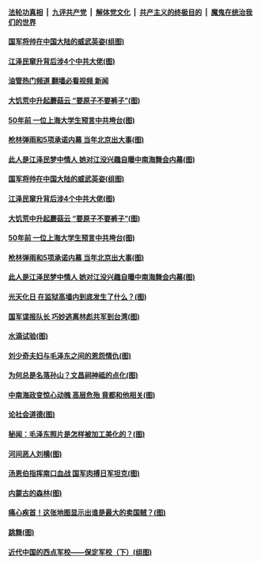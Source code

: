 ####  [法轮功真相](../../../../basic/blob/master/README.md?t=09271901) &nbsp;|&nbsp; [九评共产党](../../../../9ping.md/blob/master/README.md?t=09271901) &nbsp;|&nbsp; [解体党文化](../../../../jtdwh.md/blob/master/README.md?t=09271901)  &nbsp;|&nbsp; [共产主义的终极目的](../../../../gczydzjmd.md/blob/master/README.md?t=09271901) &nbsp;|&nbsp; [魔鬼在统治我们的世界](../../../../mgztzwmdsj.md/blob/master/README.md?t=09271901) 

#### [国军将帅在中国大陆的威武英姿(组图)](../pages/p6/1017636.md?t=09271901) 

#### [江泽民窜升背后涉4个中共大佬(图)](../pages/p6/1017520.md?t=09271901) 

#### [油管热门频道 翻墙必看视频 新闻](http://136.244.67.144:81/youtube.html?09271901)

#### [大饥荒中升起蘑菇云 “要原子不要裤子”(图)](../pages/p6/1017628.md?t=09271901) 

#### [50年前 一位上海大学生预言中共垮台(图)](../pages/p6/1017540.md?t=09271901) 

#### [枪林弹雨和5项承诺内幕 当年北京出大事(图)](../pages/p6/1017530.md?t=09271901) 

#### [此人是江泽民梦中情人 她对江没兴趣自曝中南海舞会内幕(图)](../pages/p6/1017523.md?t=09271901) 

#### [国军将帅在中国大陆的威武英姿(组图)](../pages/p6/1017636.md?t=09271901) 

#### [江泽民窜升背后涉4个中共大佬(图)](../pages/p6/1017520.md?t=09271901) 

#### [大饥荒中升起蘑菇云 “要原子不要裤子”(图)](../pages/p6/1017628.md?t=09271901) 

#### [50年前 一位上海大学生预言中共垮台(图)](../pages/p6/1017540.md?t=09271901) 

#### [枪林弹雨和5项承诺内幕 当年北京出大事(图)](../pages/p6/1017530.md?t=09271901) 

#### [此人是江泽民梦中情人 她对江没兴趣自曝中南海舞会内幕(图)](../pages/p6/1017523.md?t=09271901) 

#### [光天化日 在监狱高墙内到底发生了什么？(图)](../pages/p6/1017541.md?t=09271901) 

#### [国军谍报队长 巧妙逃离林彪共军到台湾(图)](../pages/p6/1017480.md?t=09271901) 

#### [水滴试验(图)](../pages/p6/1017526.md?t=09271901) 

#### [刘少奇夫妇与毛泽东之间的恩怨情仇(图)](../pages/p6/1017359.md?t=09271901) 

#### [为何总是名落孙山？文昌祠神祗的点化(图)](../pages/p6/1017478.md?t=09271901) 

#### [中南海政变惊心动魄 高层危殆 竟都和他相关(图)](../pages/p6/1017448.md?t=09271901) 

#### [论社会道德(图)](../pages/p6/1017409.md?t=09271901) 

#### [秘闻：毛泽东照片是怎样被加工美化的？(图)](../pages/p6/1017414.md?t=09271901) 

#### [河间恶人刘横(图)](../pages/p6/1017397.md?t=09271901) 

#### [汤恩伯指挥南口血战 国军肉搏日军坦克(图)](../pages/p6/1017313.md?t=09271901) 

#### [内蒙古的森林(图)](../pages/p6/1017372.md?t=09271901) 

#### [痛心疾首！这张地图显示出谁是最大的卖国贼？(图)](../pages/p6/1016762.md?t=09271901) 

#### [跳舞(图)](../pages/p6/1017156.md?t=09271901) 

#### [近代中国的西点军校——保定军校（下）(组图)](../pages/p6/1017231.md?t=09271901) 

<img src='http://gfw-breaker.win/goodnews/indexes/p6.md' width='0px' height='0px'/>
